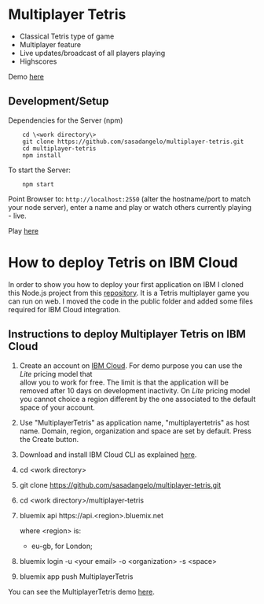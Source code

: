 Multiplayer Tetris
======

* Classical Tetris type of game
* Multiplayer feature
* Live updates/broadcast of all players playing
* Highscores

Demo [here](https://multiplayertetris.eu-gb.mybluemix.net/)

Development/Setup
-----
Dependencies for the Server (npm)
```
    cd \<work directory\>
    git clone https://github.com/sasadangelo/multiplayer-tetris.git
    cd multiplayer-tetris
    npm install
```

To start the Server:
```
    npm start
```

Point Browser to: `http://localhost:2550` (alter the hostname/port to match your node server), enter a name and play or watch others currently playing - live.


Play [here](https://multiplayertetris.eu-gb.mybluemix.net/)


# How to deploy Tetris on IBM Cloud

In order to show you how to deploy your first application on IBM I cloned this Node.js project from this [repository](https://github.com/zhongdeliu/multiplayer-tetris). It is a Tetris multiplayer game you can run on web. I moved the code in the public folder and added some files required for IBM Cloud integration.

## Instructions to deploy Multiplayer Tetris on IBM Cloud

1. Create an account on [IBM Cloud](https://www.ibm.com/cloud/). For demo purpose you can use the *Lite* pricing model that  
   allow you to work for free. The limit is that the application will be removed after 10 days on development inactivity. On 
   *Lite* pricing model you cannot choice a region different by the one associated to the default space of your account.  
2. Use "MultiplayerTetris" as application name, "multiplayertetris" as host name. Domain, region, organization and space are set by 
   default. Press the Create button.
3. Download and install IBM Cloud CLI as explained [here](https://cloud.ibm.com/docs/cli/index.html#overview).
4. cd \<work directory\>
5. git clone https://github.com/sasadangelo/multiplayer-tetris.git
6. cd \<work directory\>/multiplayer-tetris
7. bluemix api https://api.<region\>.bluemix.net

   where \<region\> is:
   - eu-gb, for London;
       
8. bluemix login -u \<your email\> -o \<organization\> -s \<space\>       
9. bluemix app push MultiplayerTetris

You can see the MultiplayerTetris demo [here](https://multiplayertetris.eu-gb.mybluemix.net/).
